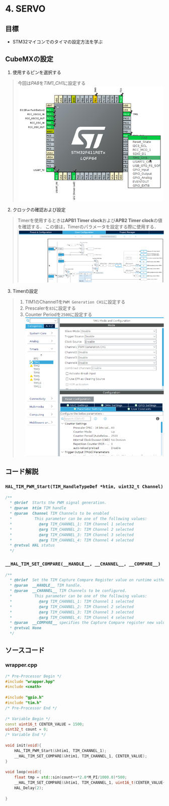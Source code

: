 # 4. SERVO
## 目標
- STM32マイコンでのタイマの設定方法を学ぶ

## CubeMXの設定
1. 使用するピンを選択する
>今回は*PA8*を*TIM1_CH1*に設定する
>![](_res/servo_PA8.png)
2. クロックの確認および設定
>Timerを使用するときは**APB1 Timer clock**および**APB2 Timer clock**の値を確認する．
>この値は，Timerのパラメータを設定する際に使用する．
>![](_res/servo_clockConfig.png)

3. Timerの設定
>1. TIM1のChannel1を`PWM Generation CH1`に設定する
>2. Prescalerを`83`に設定する
>3. Counter Periodを`2500`に設定する
>![](_res/servo_timParam.png)


## コード解説
### `HAL_TIM_PWM_Start(TIM_HandleTypeDef *htim, uint32_t Channel)`
```c
/**
  * @brief  Starts the PWM signal generation.
  * @param  htim TIM handle
  * @param  Channel TIM Channels to be enabled
  *          This parameter can be one of the following values:
  *            @arg TIM_CHANNEL_1: TIM Channel 1 selected
  *            @arg TIM_CHANNEL_2: TIM Channel 2 selected
  *            @arg TIM_CHANNEL_3: TIM Channel 3 selected
  *            @arg TIM_CHANNEL_4: TIM Channel 4 selected
  * @retval HAL status
  */
```

### `__HAL_TIM_SET_COMPARE(__HANDLE__, __CHANNEL__, __COMPARE__)`

```c
/**
  * @brief  Set the TIM Capture Compare Register value on runtime without calling another time ConfigChannel function.
  * @param  __HANDLE__ TIM handle.
  * @param  __CHANNEL__ TIM Channels to be configured.
  *          This parameter can be one of the following values:
  *            @arg TIM_CHANNEL_1: TIM Channel 1 selected
  *            @arg TIM_CHANNEL_2: TIM Channel 2 selected
  *            @arg TIM_CHANNEL_3: TIM Channel 3 selected
  *            @arg TIM_CHANNEL_4: TIM Channel 4 selected
  * @param  __COMPARE__ specifies the Capture Compare register new value.
  * @retval None
  */
```
## ソースコード
### wrapper.cpp
```c++
/* Pre-Processor Begin */
#include "wrapper.hpp"
#include <cmath>

#include "gpio.h"
#include "tim.h"
/* Pre-Processor End */

/* Variable Begin */
const uint16_t CENTER_VALUE = 1500;
uint32_t count = 0;
/* Variable End */

void init(void){
	HAL_TIM_PWM_Start(&htim1, TIM_CHANNEL_1);
	__HAL_TIM_SET_COMPARE(&htim1, TIM_CHANNEL_1, CENTER_VALUE);
}

void loop(void){
	float tmp = std::sin(count++*2.0*M_PI/1000.0)*500;
	__HAL_TIM_SET_COMPARE(&htim1, TIM_CHANNEL_1, uint16_t(CENTER_VALUE+tmp));
	HAL_Delay(2);

}
```
